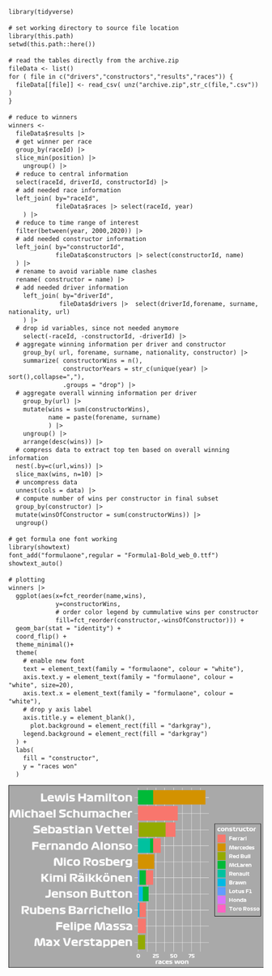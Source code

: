     library(tidyverse)

    # set working directory to source file location
    library(this.path)
    setwd(this.path::here())

    # read the tables directly from the archive.zip
    fileData <- list()
    for ( file in c("drivers","constructors","results","races")) {
      fileData[[file]] <- read_csv( unz("archive.zip",str_c(file,".csv")) )
    }

    # reduce to winners
    winners <-
      fileData$results |>
      # get winner per race
      group_by(raceId) |>
      slice_min(position) |>
        ungroup() |>
      # reduce to central information
      select(raceId, driverId, constructorId) |>
      # add needed race information
      left_join( by="raceId",
                 fileData$races |> select(raceId, year)
        ) |>
      # reduce to time range of interest
      filter(between(year, 2000,2020)) |>
      # add needed constructor information
      left_join( by="constructorId",
                 fileData$constructors |> select(constructorId, name)
      ) |>
      # rename to avoid variable name clashes
      rename( constructor = name) |>
      # add needed driver information
        left_join( by="driverId",
                  fileData$drivers |>  select(driverId,forename, surname, nationality, url)
        ) |>
      # drop id variables, since not needed anymore
        select(-raceId, -constructorId, -driverId) |>
      # aggregate winning information per driver and constructor
        group_by( url, forename, surname, nationality, constructor) |>
        summarize( constructorWins = n(),
                   constructorYears = str_c(unique(year) |> sort(),collapse=","),
                   .groups = "drop") |>
      # aggregate overall winning information per driver
        group_by(url) |>
        mutate(wins = sum(constructorWins),
               name = paste(forename, surname)
               ) |>
        ungroup() |>
        arrange(desc(wins)) |>
      # compress data to extract top ten based on overall winning information
      nest(.by=c(url,wins)) |>
      slice_max(wins, n=10) |>
      # uncompress data
      unnest(cols = data) |>
      # compute number of wins per constructor in final subset
      group_by(constructor) |>
      mutate(winsOfConstructor = sum(constructorWins)) |>
      ungroup()

    # get formula one font working
    library(showtext)
    font_add("formulaone",regular = "Formula1-Bold_web_0.ttf")
    showtext_auto()

    # plotting
    winners |>
      ggplot(aes(x=fct_reorder(name,wins),
                 y=constructorWins,
                 # order color legend by cummulative wins per constructor
                 fill=fct_reorder(constructor,-winsOfConstructor))) +
      geom_bar(stat = "identity") +
      coord_flip() +
      theme_minimal()+
      theme(
        # enable new font
        text = element_text(family = "formulaone", colour = "white"),
        axis.text.y = element_text(family = "formulaone", colour = "white", size=20),
        axis.text.x = element_text(family = "formulaone", colour = "white"),
        # drop y axis label
        axis.title.y = element_blank(),
          plot.background = element_rect(fill = "darkgray"),
        legend.background = element_rect(fill = "darkgray")
      ) +
      labs(
        fill = "constructor",
        y = "races won"
      )

![](martin_files/figure-markdown_strict/all.in.one-1.png)
